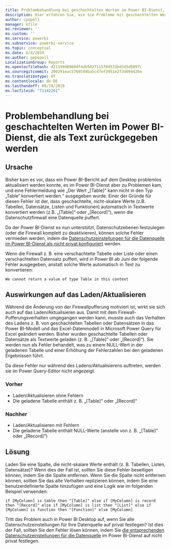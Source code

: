 ```yaml
---
title: Problembehandlung bei geschachtelten Werten im Power BI-Dienst, die als Text zurückgegeben werden
description: Hier erfahren Sie, wie Sie Probleme mit geschachtelten Werten beheben können, die in eine Zeichenfolge konvertiert werden, wenn falsche Datenschutzeinstellungen für die Datenquelle verwendet werden.
author: cpopell
manager: kfile
ms.reviewer: ''
ms.custom: ''
ms.service: powerbi
ms.subservice: powerbi-service
ms.topic: conceptual
ms.date: 6/4/2019
ms.author: gepopell
LocalizationGroup: Reports
ms.openlocfilehash: d21199d8960df4db5027115704533bd3d5d8097c
ms.sourcegitcommit: 200291eac5769549ba5c47ef3951e2f3d094426e
ms.translationtype: HT
ms.contentlocale: de-DE
ms.lasthandoff: 09/19/2019
ms.locfileid: "71142261"
---
```

# <a name="troubleshooting-nested-values-returned-as-text-in-power-bi-service"></a>Problembehandlung bei geschachtelten Werten im Power BI-Dienst, die als Text zurückgegeben werden

## <a name="cause"></a>Ursache

Bisher kam es vor, dass ein Power BI-Bericht auf dem Desktop problemlos aktualisiert werden konnte, es im Power BI-Dienst aber zu Problemen kam, und eine Fehlermeldung wie „Der Wert „[Table]“ kann nicht in den Typ „Table“ konvertiert werden.“ ausgegeben wurde. Einer der Gründe für diesen Fehler ist der, dass geschachtelte, nicht-skalare Werte (z.B. Tabellen, Datensätze, Listen und Funktionen) automatisch in Textwerte konvertiert werden (z.B. „[Table]“ oder „[Record]“), wenn die Datenschutzfirewall eine Datenquelle puffert.

Da der Power BI-Dienst es nun unterstützt, Datenschutzebenen festzulegen (oder die Firewall komplett zu deaktivieren), können solche Fehler vermieden werden, indem die [Datenschutzeinstellungen für die Datenquelle im Power BI-Dienst als nicht privat konfiguriert](https://powerbi.microsoft.com/en-us/blog/privacy-levels-for-cloud-data-sources/) werden.

Wenn die Firewall z. B. eine verschachtelte Tabelle oder Liste oder einen verschachtelten Datensatz puffert, wird in Power BI ab Juni der folgende Fehler ausgegeben, anstatt solche Werte automatisch in Text zu konvertieren: 

`We cannot return a value of type Table in this context`

## <a name="effect-on-loadrefresh"></a>Auswirkungen auf das Laden/Aktualisieren

Während die Änderung von der Firewallpufferung motiviert ist, wirkt sie sich auch auf das Laden/Aktualisieren aus. Damit mit dem Firewall-Pufferungsverhalten umgegangen werden kann, musste auch das Verhalten des Ladens z. B. von geschachtelten Tabellen oder Datensätzen in das Power BI-Modell und das Excel-Datenmodell in Microsoft Power Query für Excel geändert werden. Bisher wurden geschachtelte Tabellen oder Datensätze als Textwerte geladen (z. B. „[Table]“ oder „[Record]“). Sie werden nun als Fehler behandelt, was zu einem NULL-Wert in der geladenen Tabelle und einer Erhöhung der Fehlerzahlen bei den geladenen Ergebnissen führt.

Da diese Fehler nur während des Ladens/Aktualisierens auftreten, werden sie im Power Query-Editor nicht angezeigt.

### <a name="before"></a>Vorher

- Laden/Aktualisieren ohne Fehlern
- Die geladene Tabelle enthält z. B. „[Table]“ oder „[Record]“
 

### <a name="after"></a>Nachher

- Laden/Aktualisieren mit Fehlern
- Die geladene Tabelle enthält NULL-Werte (anstelle von z. B. „[Table]“ oder „[Record]“)
 

## <a name="resolution"></a>Lösung

Laden Sie eine Spalte, die nicht-skalare Werte enthält (z. B. Tabellen, Listen, Datensätze)?
Wenn dies der Fall ist, sollten Sie diese Fehler beseitigen können, indem Sie die Spalte entfernen.
Wenn Sie die Spalte nicht entfernen können, sollten Sie das alte Verhalten replizieren können, indem Sie eine benutzerdefinierte Spalte hinzufügen und eine Logik wie im folgenden Beispiel verwenden:

`if [MyColumn] is table then "[Table]" else if [MyColumn] is record then "[Record]" else if [MyColumn] is list then "[List]" else if [MyColumn] is function then "[Function]" else [MyColumn]`

Tritt das Problem auch in Power BI Desktop auf, wenn Sie alle Datenschutzeinstellungen für Ihre Datenquelle auf privat festlegen?
Ist dies der Fall, sollten Sie den Fehler lösen können, indem Sie [die entsprechenden Datenschutzeinstellungen für die Datenquelle](https://powerbi.microsoft.com/en-us/blog/privacy-levels-for-cloud-data-sources/) im Power BI-Dienst auf nicht privat festlegen.
